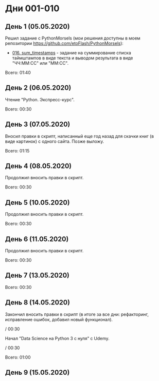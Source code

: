 # Дни 001-010

## День 1 (05.05.2020)

Решил задание с PythonMorsels (мои решения доступны в моем репозитории https://github.com/etoFlash/PythonMorsels):

* [016. sum_timestamps](https://github.com/etoFlash/PythonMorsels/tree/master/sum_timestamps) - задание на суммирование списка таймштампов в виде текста и выводом результата в виде "ЧЧ:ММ:СС" или "ММ:СС".

Всего: 01:40

## День 2 (06.05.2020)

Чтение "Python. Экспресс-курс".

Всего: 00:30

## День 3 (07.05.2020)

Вносил правки в скрипт, написанный еще год назад для скачки книг (в виде картинок) с одного сайта. Позже выложу.

Всего: 01:15

## День 4 (08.05.2020)

Продолжил вносить правки в скрипт.

Всего: 00:30

## День 5 (10.05.2020)

Продолжил вносить правки в скрипт.

Всего: 00:30

## День 6 (11.05.2020)

Продолжил вносить правки в скрипт.

Всего: 00:30

## День 7 (13.05.2020)

Всего: 00:30

## День 8 (14.05.2020)

Закончил вносить правки в скрипт (в итоге за все дни: рефакторинг, исправление ошибок, добавил новый функционал).

/ 00:30

Начал "Data Science на Python 3 с нуля" с Udemy.

/ 00:30

Всего: 01:00

## День 9 (15.05.2020)
